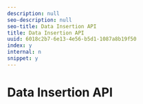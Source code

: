 ```yaml
---
description: null
seo-description: null
seo-title: Data Insertion API
title: Data Insertion API
uuid: 6018c2b7-6e13-4e56-b5d1-1087a8b19f50
index: y
internal: n
snippet: y
---
```


# Data Insertion API

